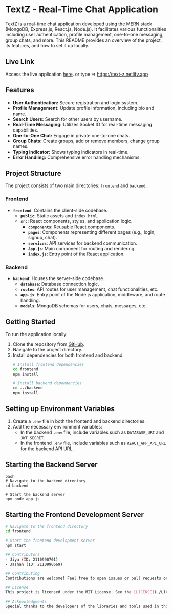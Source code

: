 
# TextZ - Real-Time Chat Application

TextZ is a real-time chat application developed using the MERN stack (MongoDB, Express.js, React.js, Node.js). It facilitates various functionalities including user authentication, profile management, one-to-one messaging, group chats, and more. This README provides an overview of the project, its features, and how to set it up locally.

## Live Link
Access the live application [here](https://text-z.netlify.app). or type => https://text-z.netlify.app

## Features
- **User Authentication:** Secure registration and login system.
- **Profile Management:** Update profile information, including bio and name.
- **Search Users:** Search for other users by username.
- **Real-Time Messaging:** Utilizes Socket.IO for real-time messaging capabilities.
- **One-to-One Chat:** Engage in private one-to-one chats.
- **Group Chats:** Create groups, add or remove members, change group names.
- **Typing Indicator:** Shows typing indicators in real-time.
- **Error Handling:** Comprehensive error handling mechanisms.

## Project Structure
The project consists of two main directories: `frontend` and `backend`.

### Frontend
- **`frontend`**: Contains the client-side codebase.
  - **`public`**: Static assets and `index.html`.
  - **`src`**: React components, styles, and application logic.
    - **`components`**: Reusable React components.
    - **`pages`**: Components representing different pages (e.g., login, signup, chat).
    - **`services`**: API services for backend communication.
    - **`App.js`**: Main component for routing and rendering.
    - **`index.js`**: Entry point of the React application.

### Backend
- **`backend`**: Houses the server-side codebase.
  - **`database`**: Database connection logic.
  - **`routes`**: API routes for user management, chat functionalities, etc.
  - **`app.js`**: Entry point of the Node.js application, middleware, and route handling.
  - **`models`**: MongoDB schemas for users, chats, messages, etc.

## Getting Started
To run the application locally:
1. Clone the repository from [GitHub](https://github.com/Jashan-panwa/TextZ).
2. Navigate to the project directory.
3. Install dependencies for both frontend and backend.
   ```bash
   # Install frontend dependencies
   cd frontend
   npm install

   # Install backend dependencies
   cd ../backend
   npm install


## Setting up Environment Variables
1. Create a `.env` file in both the frontend and backend directories.
2. Add the necessary environment variables:
   - In the backend `.env` file, include variables such as `DATABASE_URI` and `JWT_SECRET`.
   - In the frontend `.env` file, include variables such as `REACT_APP_API_URL` for the backend API URL.

## Starting the Backend Server
   <pre><code>bash
# Navigate to the backend directory
cd backend

# Start the backend server
npm node app.js
</code></pre>


## Starting the Frontend Development Server
   ```bash
   # Navigate to the frontend directory
   cd frontend

   # Start the frontend development server
   npm start

## Contributors
- Jiya (ID: 2110990701)
- Jashan (ID: 2110990669)

## Contributing
Contributions are welcome! Feel free to open issues or pull requests on [GitHub](https://github.com/Jashan-panwa/TextZ).

## License
This project is licensed under the MIT License. See the [LICENSE](./LICENSE) file for details.

## Acknowledgments
Special thanks to the developers of the libraries and tools used in this project, including React.js, Node.js, Express.js, MongoDB, and Socket.IO.

